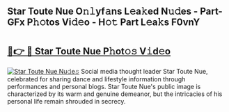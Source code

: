 ## Star Toute Nue O𝚗𝚕yf𝚊ns L𝚎a𝚔ed N𝚞𝚍es - Part-GFx P𝚑𝚘tos Vi𝚍𝚎o - H𝚘𝚝 Part L𝚎a𝚔s F0vnY

# <h2><a href="http://kf5moh.oniu.top/?m=Star+Toute+Nue">🔗👉 🔴 Star Toute Nue P𝚑ot𝚘𝚜 V𝚒d𝚎o</a></h2>

[![Star Toute Nue Nu𝚍e𝚜](https://i.imgur.com/0qMVB7G.gif)](http://kf5moh.oniu.top/?m=Star+Toute+Nue)
Social media thought leader Star Toute Nue, celebrated for sharing dance and lifestyle information through performances and personal blogs. Star Toute Nue's public image is characterized by its warm and genuine demeanor, but the intricacies of his personal life remain shrouded in secrecy.  
